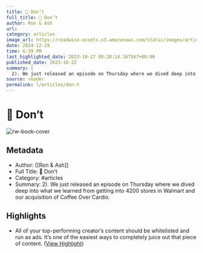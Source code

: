```yaml
---
title: 🥗 Don’t
full_title: 🥗 Don’t
author: Ron & Ash
url: 
category: articles
image_url: https://readwise-assets.s3.amazonaws.com/static/images/article0.00998d930354.png
date: 2024-12-29
time: 6:39 PM
last_highlighted_date: 2023-10-27 09:28:14.167567+00:00
published_date: 2023-10-22
summary: |
  2). We just released an episode on Thursday where we dived deep into what we learned from getting into 4200 stores in Walmart and our acquisition of Coffee Over Cardio.
source: reader
permalink: l/articles/don-t
---
```

# 🥗 Don’t

![rw-book-cover](https://readwise-assets.s3.amazonaws.com/static/images/article0.00998d930354.png)

## Metadata
- Author: [[Ron & Ash]]
- Full Title: 🥗 Don’t
- Category: #articles
- Summary: 2). We just released an episode on Thursday where we dived deep into what we learned from getting into 4200 stores in Walmart and our acquisition of Coffee Over Cardio.

## Highlights
- All of your top-performing creator’s content should be whitelisted and run as ads. It’s one of the easiest ways to completely juice out that piece of content. ([View Highlight](https://read.readwise.io/read/01hdr7cxb0kb7vcxqh4jp8vgzd))


